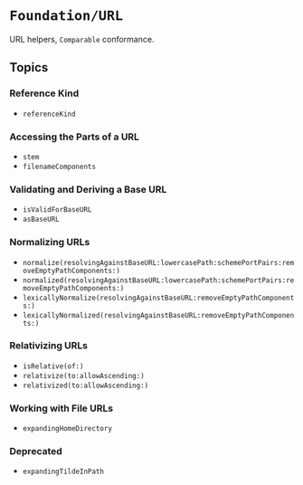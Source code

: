 # ``Foundation/URL``

URL helpers, `Comparable` conformance.

## Topics

### Reference Kind

- ``referenceKind``

### Accessing the Parts of a URL

- ``stem``
- ``filenameComponents``

### Validating and Deriving a Base URL

- ``isValidForBaseURL``
- ``asBaseURL``

### Normalizing URLs

- ``normalize(resolvingAgainstBaseURL:lowercasePath:schemePortPairs:removeEmptyPathComponents:)``
- ``normalized(resolvingAgainstBaseURL:lowercasePath:schemePortPairs:removeEmptyPathComponents:)``
- ``lexicallyNormalize(resolvingAgainstBaseURL:removeEmptyPathComponents:)``
- ``lexicallyNormalized(resolvingAgainstBaseURL:removeEmptyPathComponents:)``

### Relativizing URLs

- ``isRelative(of:)``
- ``relativize(to:allowAscending:)``
- ``relativized(to:allowAscending:)``

### Working with File URLs

- ``expandingHomeDirectory``

### Deprecated

- ``expandingTildeInPath``
